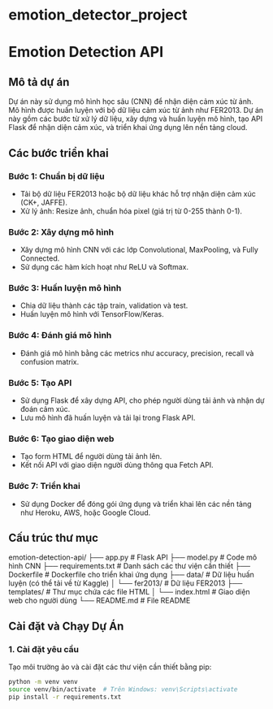 # emotion_detector_project
# Emotion Detection API

## Mô tả dự án
Dự án này sử dụng mô hình học sâu (CNN) để nhận diện cảm xúc từ ảnh. Mô hình được huấn luyện với bộ dữ liệu cảm xúc từ ảnh như FER2013. Dự án này gồm các bước từ xử lý dữ liệu, xây dựng và huấn luyện mô hình, tạo API Flask để nhận diện cảm xúc, và triển khai ứng dụng lên nền tảng cloud.

## Các bước triển khai

### Bước 1: Chuẩn bị dữ liệu
- Tải bộ dữ liệu FER2013 hoặc bộ dữ liệu khác hỗ trợ nhận diện cảm xúc (CK+, JAFFE).
- Xử lý ảnh: Resize ảnh, chuẩn hóa pixel (giá trị từ 0-255 thành 0-1).

### Bước 2: Xây dựng mô hình
- Xây dựng mô hình CNN với các lớp Convolutional, MaxPooling, và Fully Connected.
- Sử dụng các hàm kích hoạt như ReLU và Softmax.

### Bước 3: Huấn luyện mô hình
- Chia dữ liệu thành các tập train, validation và test.
- Huấn luyện mô hình với TensorFlow/Keras.

### Bước 4: Đánh giá mô hình
- Đánh giá mô hình bằng các metrics như accuracy, precision, recall và confusion matrix.

### Bước 5: Tạo API
- Sử dụng Flask để xây dựng API, cho phép người dùng tải ảnh và nhận dự đoán cảm xúc.
- Lưu mô hình đã huấn luyện và tải lại trong Flask API.

### Bước 6: Tạo giao diện web
- Tạo form HTML để người dùng tải ảnh lên.
- Kết nối API với giao diện người dùng thông qua Fetch API.

### Bước 7: Triển khai
- Sử dụng Docker để đóng gói ứng dụng và triển khai lên các nền tảng như Heroku, AWS, hoặc Google Cloud.

## Cấu trúc thư mục
emotion-detection-api/ ├── app.py # Flask API ├── model.py # Code mô hình CNN ├── requirements.txt # Danh sách các thư viện cần thiết ├── Dockerfile # Dockerfile cho triển khai ứng dụng ├── data/ # Dữ liệu huấn luyện (có thể tải về từ Kaggle) │ └── fer2013/ # Dữ liệu FER2013 ├── templates/ # Thư mục chứa các file HTML │ └── index.html # Giao diện web cho người dùng └── README.md # File README

## Cài đặt và Chạy Dự Án

### 1. Cài đặt yêu cầu
Tạo môi trường ảo và cài đặt các thư viện cần thiết bằng pip:

```bash
python -m venv venv
source venv/bin/activate  # Trên Windows: venv\Scripts\activate
pip install -r requirements.txt
